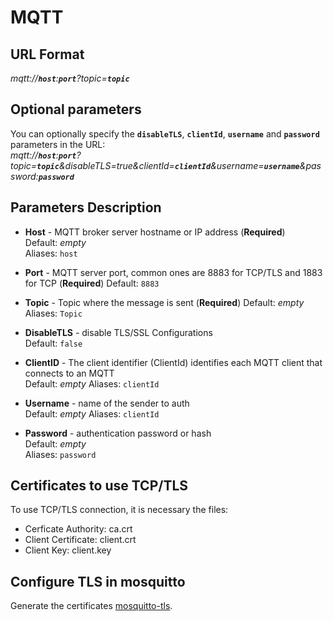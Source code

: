 # MQTT

## URL Format

_mqtt://**`host`**:**`port`**?topic=**`topic`**_

## Optional parameters

You can optionally specify the **`disableTLS`**, **`clientId`**, **`username`** and **`password`** parameters in the URL:  
_mqtt://**`host`**:**`port`**?topic=**`topic`**&disableTLS=true&clientId=**`clientId`**&username=**`username`**&password:**`password`**_

## Parameters Description

- **Host** - MQTT broker server hostname or IP address (**Required**)  
  Default: _empty_  
  Aliases: `host`

- **Port** - MQTT server port, common ones are 8883 for TCP/TLS and 1883 for TCP (**Required**)
  Default: `8883`

- **Topic** - Topic where the message is sent (**Required**)
  Default: _empty_  
  Aliases: `Topic`

- **DisableTLS** - disable TLS/SSL Configurations  
  Default: `false`

- **ClientID** - The client identifier (ClientId) identifies each MQTT client that connects to an MQTT  
  Default: _empty_
  Aliases: `clientId`

- **Username** - name of the sender to auth  
  Default: _empty_
  Aliases: `clientId`

- **Password** - authentication password or hash  
  Default: _empty_  
  Aliases: `password`

## Certificates to use TCP/TLS

To use TCP/TLS connection, it is necessary the files:

- Cerficate Authority: ca.crt
- Client Certificate: client.crt
- Client Key: client.key

## Configure TLS in mosquitto

Generate the certificates [mosquitto-tls](https://mosquitto.org/man/mosquitto-tls-7.html).
